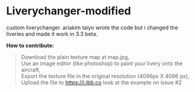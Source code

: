 # Liverychanger-modified
custom liverychanger. ariakim taiyo wrote the code but i changed the liveries and made it work in 3.3 beta.

**How to contribute:**<br>
> Download the plain texture map at map.jpg,<br>
> Use an image editor (like photoshop) to paint your livery onto the aircraft,<br>
> Export the texture file in the original resolution (4096px X 4096 px),<br>
> Upload the file to https://i.ibb.co
> look at the example on issue #2

